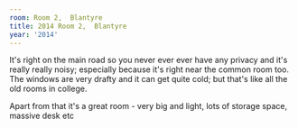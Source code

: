 ```yaml
---
room: Room 2,  Blantyre
title: 2014 Room 2,  Blantyre
year: '2014'
---
```


It's right on the main road so you never ever ever have any privacy and it's really really noisy; especially because it's right near the common room too. The windows are very drafty and it can get quite cold; but that's like all the old rooms in college.

Apart from that it's a great room - very big and light, lots of storage space, massive desk etc